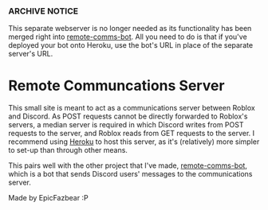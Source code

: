 ### ARCHIVE NOTICE ##
This separate webserver is no longer needed as its functionality has been merged right into [remote-comms-bot](https://github.com/EpicFazbear/remote-comms-bot). All you need to do is that if you've deployed your bot onto Heroku, use the bot's URL in place of the separate server's URL.


# Remote Communcations Server
This small site is meant to act as a communications server between Roblox and Discord.
As POST requests cannot be directly forwarded to Roblox's servers, a median server is required in which Discord writes from POST requests to the server, and Roblox reads from GET requests to the server.
I recommend using [Heroku](https://www.heroku.com/) to host this server, as it's (relatively) more simpler to set-up than through other means.

This pairs well with the other project that I've made, [remote-comms-bot](https://github.com/EpicFazbear/remote-comms-bot), which is a bot that sends Discord users' messages to the communications server.

Made by EpicFazbear :P